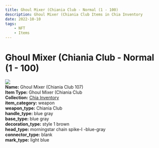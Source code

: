 ```yaml
---
title: Ghoul Mixer (Chiania Club - Normal (1 - 100)
description: Ghoul Mixer (Chiania Club Items in Chia Inventory
date: 2022-10-10
tags:
    - NFT
    - Items
---
```


# Ghoul Mixer (Chiania Club - Normal (1 - 100)
<div class="item_thumbnail">
<img loading="lazy" src="https://bafybeigp6t3mrhxbxi4djgdyhgckepflzi7czkcxkro3b6kpxnsgihnm5m.ipfs.nftstorage.link/107.gif"><br/>
<div><strong>Name:</strong> Ghoul Mixer (Chiania Club 107)</div>
<div><strong>Item Type:</strong> Ghoul Mixer (Chiania Club</div>
<div><strong>Collection:</strong> <a href="https://www.spacescan.io/xch/nft/collection/col1ucr852c8uzgemuashmz65kmnt2nn4wuhecevrwhtkk72ukfc5c7s6wn3sj">Chia Inventory</a></div>
<div><strong>item_category:</strong> weapon</div>
<div><strong>weapon_type:</strong> Chiania Club</div>
<div><strong>handle_type:</strong> blue gray</div>
<div><strong>base_type:</strong> blue gray</div>
<div><strong>decoration_type:</strong> style 1 brown</div>
<div><strong>head_type:</strong> morningstar chain spike-I -blue-gray</div>
<div><strong>connector_type:</strong> blank</div>
<div><strong>mark_type:</strong> light blue</div>
</div>

